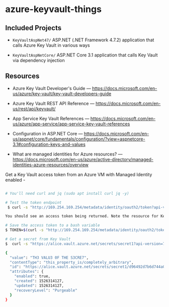 # azure-keyvault-things

## Included Projects

* `KeyVaultAspNet47/` ASP.NET (.NET Framework 4.7.2) application that calls Azure Key Vault in various ways

* `KeyVaultAspNetCore/` ASP.NET Core 3.1 application that calls Key Vault via dependency injection

## Resources

* Azure Key Vault Developer's Guide &mdash; https://docs.microsoft.com/en-us/azure/key-vault/key-vault-developers-guide 

* Azure Key Vault REST API Reference &mdash; https://docs.microsoft.com/en-us/rest/api/keyvault/

* App Service Key Vault References &mdash; 
https://docs.microsoft.com/en-us/azure/app-service/app-service-key-vault-references

* Configuration in ASP.NET Core &mdash; https://docs.microsoft.com/en-us/aspnet/core/fundamentals/configuration/?view=aspnetcore-3.1#configuration-keys-and-values

* What are managed identities for Azure resources? &mdash; https://docs.microsoft.com/en-us/azure/active-directory/managed-identities-azure-resources/overview


Get a Key Vault access token from an Azure VM with Managed Identity enabled - 
```bash

# You'll need curl and jq (sudo apt install curl jq -y)

# Test the token endpoint
 $ curl -s "http://169.254.169.254/metadata/identity/oauth2/token?api-version=2018-02-01&resource=https%3A%2F%2Fvault.azure.net" -H "Metadata: true"

You should see an access token being returned. Note the resource for Key Vault is always https://vault.azure.net (URL encoded), no trailing slash, no Key Vault instance name.

# Save the access token to a bash variable
$ TOKEN=$(curl -s "http://169.254.169.254/metadata/identity/oauth2/token?api-version=2018-02-01&resource=https%3A%2F%2Fvault.azure.net" -H "Metadata: true" | jq -r ".access_token")

# Get a secret from Key Vault
$  curl -s "https://alice.vault.azure.net/secrets/secret1?api-version=7.0" -H "Authorization: Bearer $TOKEN" | jq

{
  "value": "TH3 VALU3 0F THE S3CRE7",
  "contentType": "this_property_is/completely_arbitrary",
  "id": "https://alice.vault.azure.net/secrets/secret1/d96492d7b6d744a085a37c812badb3e4",
  "attributes": {
    "enabled": true,
    "created": 1526314127,
    "updated": 1526314127,
    "recoveryLevel": "Purgeable"
  }
}

```